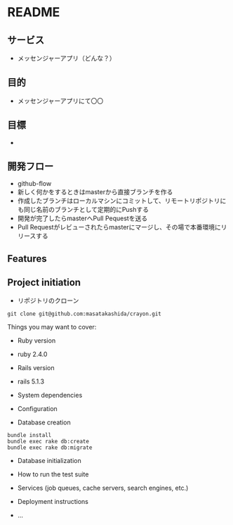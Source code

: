 # README

## サービス
- メッセンジャーアプリ（どんな？）

## 目的
- メッセンジャーアプリにて〇〇

## 目標
- 

## 開発フロー
- github-flow
- 新しく何かをするときはmasterから直接ブランチを作る
- 作成したブランチはローカルマシンにコミットして、リモートリポジトリにも同じ名前のブランチとして定期的にPushする
- 開発が完了したらmasterへPull Pequestを送る
- Pull Requestがレビューされたらmasterにマージし、その場で本番環境にリリースする

## Features

  
## Project initiation
- リポジトリのクローン
```
git clone git@github.com:masatakashida/crayon.git
```


Things you may want to cover:

* Ruby version
- ruby 2.4.0

* Rails version
- rails 5.1.3

* System dependencies

* Configuration

* Database creation
```
bundle install
bundle exec rake db:create
bundle exec rake db:migrate
```


* Database initialization

* How to run the test suite

* Services (job queues, cache servers, search engines, etc.)

* Deployment instructions

* ...
